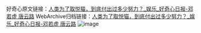 好奇心原文链接：[人类为了取悦猫，到底付出过多少努力？_娱乐_好奇心日报-邓若虚 唐云路](https://www.qdaily.com/articles/2674.html)
WebArchive归档链接：[人类为了取悦猫，到底付出过多少努力？_娱乐_好奇心日报-邓若虚 唐云路](http://web.archive.org/web/20190623151258/https://www.qdaily.com/articles/2674.html)
![image](http://ww3.sinaimg.cn/large/007d5XDply1g3v6gck5umj30u07of7wi)